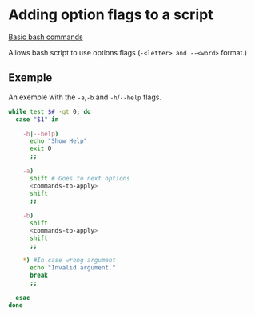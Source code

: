 # Adding option flags to a script

[Basic bash commands](../Bash_commands.md)

Allows bash script to use options flags (`-<letter> and --<word>` format.)

## Exemple

An exemple with the `-a`,`-b` and `-h`/`--help` flags.

```bash
while test $# -gt 0; do
  case "$1" in

    -h|--help)
      echo "Show Help"
      exit 0
      ;;
    
    -a)
      shift # Goes to next options
      <commands-to-apply>
      shift
      ;;
    
    -b)
      shift
      <commands-to-apply>
      shift
      ;;
    
    *) #In case wrong argument
      echo "Invalid argument."
      break
      ;;
    
  esac
done
```
